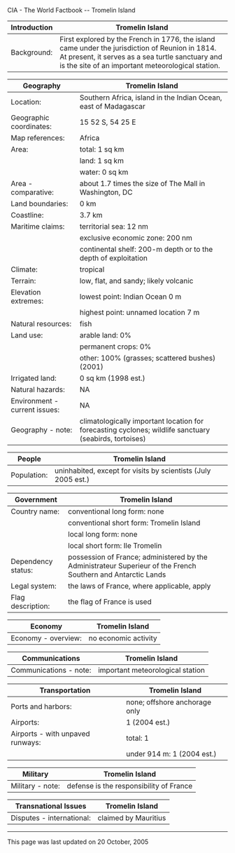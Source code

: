 CIA - The World Factbook -- Tromelin Island

| Introduction | Tromelin Island |
| --- | --- |
| Background: | First explored by the French in 1776, the island came under the jurisdiction of Reunion in 1814. At present, it serves as a sea turtle sanctuary and is the site of an important meteorological station. |

| Geography | Tromelin Island |
| --- | --- |
| Location: | Southern Africa, island in the Indian Ocean, east of Madagascar |
| Geographic coordinates: | 15 52 S, 54 25 E |
| Map references: | Africa |
| Area: | total: 1 sq km |
| | land: 1 sq km |
| | water: 0 sq km |
| Area - comparative: | about 1.7 times the size of The Mall in Washington, DC |
| Land boundaries: | 0 km |
| Coastline: | 3.7 km |
| Maritime claims: | territorial sea: 12 nm |
| | exclusive economic zone: 200 nm |
| | continental shelf: 200-m depth or to the depth of exploitation |
| Climate: | tropical |
| Terrain: | low, flat, and sandy; likely volcanic |
| Elevation extremes: | lowest point: Indian Ocean 0 m |
| | highest point: unnamed location 7 m |
| Natural resources: | fish |
| Land use: | arable land: 0% |
| | permanent crops: 0% |
| | other: 100% (grasses; scattered bushes) (2001) |
| Irrigated land: | 0 sq km (1998 est.) |
| Natural hazards: | NA |
| Environment - current issues: | NA |
| Geography - note: | climatologically important location for forecasting cyclones; wildlife sanctuary (seabirds, tortoises) |

| People | Tromelin Island |
| --- | --- |
| Population: | uninhabited, except for visits by scientists (July 2005 est.) |

| Government | Tromelin Island |
| --- | --- |
| Country name: | conventional long form: none |
| | conventional short form: Tromelin Island |
| | local long form: none |
| | local short form: Ile Tromelin |
| Dependency status: | possession of France; administered by the Administrateur Superieur of the French Southern and Antarctic Lands |
| Legal system: | the laws of France, where applicable, apply |
| Flag description: | the flag of France is used |

| Economy | Tromelin Island |
| --- | --- |
| Economy - overview: | no economic activity |

| Communications | Tromelin Island |
| --- | --- |
| Communications - note: | important meteorological station |

| Transportation | Tromelin Island |
| --- | --- |
| Ports and harbors: | none; offshore anchorage only |
| Airports: | 1 (2004 est.) |
| Airports - with unpaved runways: | total: 1 |
| | under 914 m: 1 (2004 est.) |

| Military | Tromelin Island |
| --- | --- |
| Military - note: | defense is the responsibility of France |

| Transnational Issues | Tromelin Island |
| --- | --- |
| Disputes - international: | claimed by Mauritius |

---
This page was last updated on 20 October, 2005                       